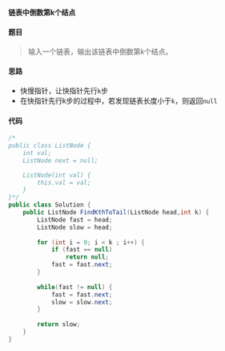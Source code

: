 #### 链表中倒数第k个结点

#### 题目
>  输入一个链表，输出该链表中倒数第k个结点。

#### 思路
 - 快慢指针，让快指针先行`k`步
 - 在快指针先行k步的过程中，若发现链表长度小于`k`，则返回`null`

#### 代码

```java
/*
public class ListNode {
    int val;
    ListNode next = null;

    ListNode(int val) {
        this.val = val;
    }
}*/
public class Solution {
    public ListNode FindKthToTail(ListNode head,int k) {
        ListNode fast = head;
        ListNode slow = head;
        
        for (int i = 0; i < k ; i++) {
            if (fast == null)
                return null;
            fast = fast.next;
        }
        
        while(fast != null) {
            fast = fast.next;
            slow = slow.next;
        }
        
        return slow;
    }
}
```